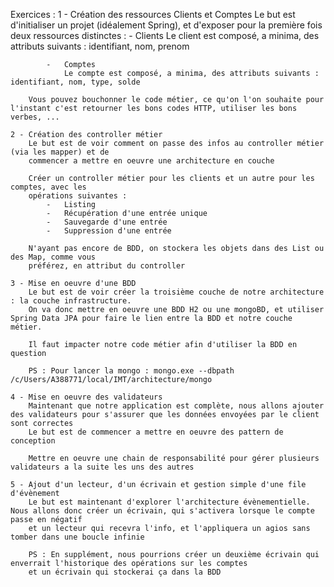 Exercices :
    1 - Création des ressources Clients et Comptes
        Le but est d'initialiser un projet (idéalement Spring), et d'exposer pour la première fois deux ressources distinctes :
            -	Clients
                Le client est composé, a minima, des attributs suivants : identifiant, nom, prenom
                
            -	Comptes
                Le compte est composé, a minima, des attributs suivants : identifiant, nom, type, solde
                
        Vous pouvez bouchonner le code métier, ce qu'on l'on souhaite pour l'instant c'est retourner les bons codes HTTP, utiliser les bons verbes, ...

    2 - Création des controller métier
        Le but est de voir comment on passe des infos au controller métier (via les mapper) et de
        commencer a mettre en oeuvre une architecture en couche
    
        Créer un controller métier pour les clients et un autre pour les comptes, avec les 
        opérations suivantes :
            -	Listing
            -   Récupération d'une entrée unique
            -   Sauvegarde d'une entrée
            -   Suppression d'une entrée

        N'ayant pas encore de BDD, on stockera les objets dans des List ou des Map, comme vous
        préférez, en attribut du controller

    3 - Mise en oeuvre d'une BDD
        Le but est de voir créer la troisième couche de notre architecture : la couche infrastructure. 
        On va donc mettre en oeuvre une BDD H2 ou une mongoBD, et utiliser Spring Data JPA pour faire le lien entre la BDD et notre couche métier.

        Il faut impacter notre code métier afin d'utiliser la BDD en question

        PS : Pour lancer la mongo : mongo.exe --dbpath /c/Users/A388771/local/IMT/architecture/mongo

    4 - Mise en oeuvre des validateurs
        Maintenant que notre application est complète, nous allons ajouter des validateurs pour s'assurer que les données envoyées par le client sont correctes
        Le but est de commencer a mettre en oeuvre des pattern de conception

        Mettre en oeuvre une chain de responsabilité pour gérer plusieurs validateurs a la suite les uns des autres

    5 - Ajout d'un lecteur, d'un écrivain et gestion simple d'une file d'évènement
        Le but est maintenant d'explorer l'architecture évènementielle. Nous allons donc créer un écrivain, qui s'activera lorsque le compte passe en négatif
        et un lecteur qui recevra l'info, et l'appliquera un agios sans tomber dans une boucle infinie

        PS : En supplément, nous pourrions créer un deuxième écrivain qui enverrait l'historique des opérations sur les comptes 
        et un écrivain qui stockerai ça dans la BDD